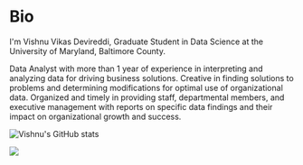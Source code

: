 # Bio

I'm Vishnu Vikas Devireddi, Graduate Student in Data Science at the University of Maryland, Baltimore County.

Data Analyst with more than 1 year of experience in interpreting and analyzing data for driving business solutions. Creative in finding solutions to problems and determining modifications for optimal use of organizational data. Organized and timely in providing staff, departmental members, and executive management with reports on specific data findings and their impact on organizational growth and success.




![Vishnu's GitHub stats](https://github-readme-stats.vercel.app/api?username=vishnu-devireddi&show_icons=true&theme=dark)


![](https://komarev.com/ghpvc/?username=vishnu-devireddi)

<!---
vishnu-devireddi/vishnu-devireddi is a ✨ special ✨ repository because its `README.md` (this file) appears on your GitHub profile.
You can click the Preview link to take a look at your changes.
--->
